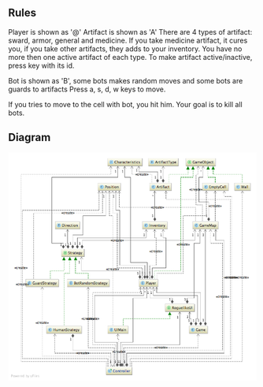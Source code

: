 ## Rules
Player is shown as '@'
Artifact is shown as 'A'
There are 4 types of artifact: sward, armor, general and medicine.
If you take medicine artifact, it cures you,
if you take other artifacts, they adds to your inventory.
You have no more then one active artifact of each type.
To make artifact active/inactive, press key with its id.

Bot is shown as 'B', some bots makes random moves
and some bots are guards to artifacts
Press a, s, d, w keys to move.

If you tries to move to the cell with bot, you hit him.
Your goal is to kill all bots.

## Diagram
![](diagram/diagram.png)